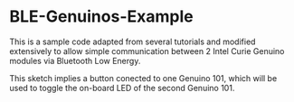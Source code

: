 # BLE-Genuinos-Example

This is a sample code adapted from several tutorials and modified extensively to allow simple communication between 2 Intel Curie Genuino modules via Bluetooth Low Energy.

This sketch implies a button conected to one Genuino 101, which will be used to toggle the on-board LED of the second Genuino 101.

